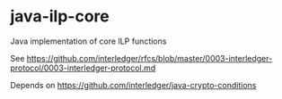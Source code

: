 # java-ilp-core
Java implementation of core ILP functions

See https://github.com/interledger/rfcs/blob/master/0003-interledger-protocol/0003-interledger-protocol.md

Depends on https://github.com/interledger/java-crypto-conditions
